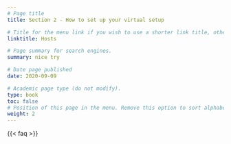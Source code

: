 ```yaml
---
# Page title
title: Section 2 - How to set up your virtual setup

# Title for the menu link if you wish to use a shorter link title, otherwise remove this option.
linktitle: Hosts

# Page summary for search engines.
summary: nice try

# Date page published
date: 2020-09-09

# Academic page type (do not modify).
type: book
toc: false
# Position of this page in the menu. Remove this option to sort alphabetically.
weight: 2
---
```


{{< faq >}}